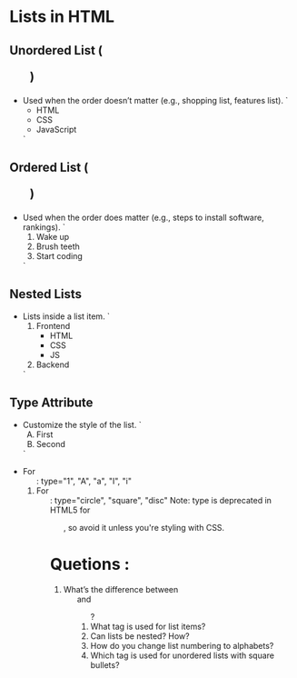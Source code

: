 # Lists in HTML

## Unordered List (<ul>)
- Used when the order doesn’t matter (e.g., shopping list, features list).
  `<ul>
     <li>HTML</li>
    <li>CSS</li>
    <li>JavaScript</li>
   </ul>`

## Ordered List (<ol>)
- Used when the order does matter (e.g., steps to install software, rankings).
    `<ol>
        <li>Wake up</li>
        <li>Brush teeth</li>
        <li>Start coding</li>
    </ol>`


## Nested Lists    
- Lists inside a list item.
    `<ol>
    <li>Frontend
        <ul>
        <li>HTML</li>
        <li>CSS</li>
        <li>JS</li>
        </ul>
    </li>
    <li>Backend</li>
    </ol>` 


## Type Attribute
- Customize the style of the list.
    `<ol type="A">
    <li>First</li>
    <li>Second</li>
    </ol>`
* For <ol>: type="1", "A", "a", "I", "i"
* For <ul>: type="circle", "square", "disc"
 Note: type is deprecated in HTML5 for <ul>, so avoid it unless you're styling with CSS.


 # Quetions :
 1. What’s the difference between <ul> and <ol>?
 2. What tag is used for list items?
 3. Can lists be nested? How?
 4. How do you change list numbering to alphabets?
 5. Which tag is used for unordered lists with square bullets?
